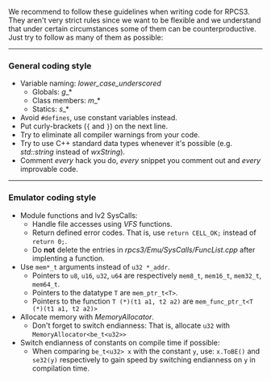 We recommend to follow these guidelines when writing code for RPCS3. They aren't very strict rules since we want to be flexible and we understand that under certain circumstances some of them can be counterproductive. Just try to follow as many of them as possible:

***
### General coding style
* Variable naming: *lower_case_underscored*
    * Globals: _g__*
    * Class members: _m__*
    * Statics: _s__*
* Avoid `#defines`, use constant variables instead.
* Put curly-brackets (`{` and `}`) on the next line.
* Try to eliminate all compiler warnings from your code.
* Try to use C++ standard data types whenever it's possible (e.g. _std::string_ instead of _wxString_).
* Comment *every* hack you do, *every* snippet you comment out and *every* improvable code.

***
### Emulator coding style
* Module functions and lv2 SysCalls:
    * Handle file accesses using *VFS* functions.
    * Return defined error codes. That is, use `return CELL_OK;` instead of `return 0;`.
    * Do **not** delete the entries in *rpcs3/Emu/SysCalls/FuncList.cpp* after implenting a function.
* Use `mem*_t` arguments instead of `u32 *_addr`.
    * Pointers to `u8`, `u16`, `u32`, `u64` are respectively `mem8_t`, `mem16_t`, `mem32_t`, `mem64_t`.
    * Pointers to the datatype `T` are `mem_ptr_t<T>`.
    * Pointers to the function `T (*)(t1 a1, t2 a2)` are `mem_func_ptr_t<T (*)(t1 a1, t2 a2)>`
* Allocate memory with *MemoryAllocator*.
    * Don't forget to switch endianness: That is, allocate `u32` with `MemoryAllocator<be_t<u32>>`
* Switch endianness of constants on compile time if possible:
    * When comparing `be_t<u32> x` with the constant `y`, use: `x.ToBE()` and `se32(y)` respectively to gain speed by switching endianness on `y` in compilation time.